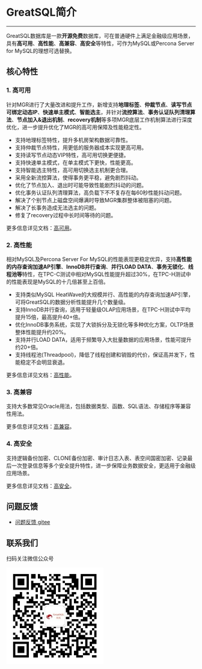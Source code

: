 # GreatSQL简介
---

GreatSQL数据库是一款**开源免费**数据库，可在普通硬件上满足金融级应用场景，具有**高可用**、**高性能**、**高兼容**、**高安全**等特性，可作为MySQL或Percona Server for MySQL的理想可选替换。

## 核心特性

### 1. 高可用

针对MGR进行了大量改进和提升工作，新增支持**地理标签**、**仲裁节点**、**读写节点可绑定动态IP**、**快速单主模式**、**智能选主**，并针对**流控算法**、**事务认证队列清理算法**、**节点加入&退出机制**、**recovery机制**等多项MGR底层工作机制算法进行深度优化，进一步提升优化了MGR的高可用保障及性能稳定性。

- 支持地理标签特性，提升多机房架构数据可靠性。
- 支持仲裁节点特性，用更低的服务器成本实现更高可用。
- 支持读写节点动态VIP特性，高可用切换更便捷。
- 支持快速单主模式，在单主模式下更快，性能更高。
- 支持智能选主特性，高可用切换选主机制更合理。
- 采用全新流控算法，使得事务更平稳，避免剧烈抖动。
- 优化了节点加入、退出时可能导致性能剧烈抖动的问题。
- 优化事务认证队列清理算法，高负载下不不复存在每60秒性能抖动问题。
- 解决了个别节点上磁盘空间爆满时导致MGR集群整体被阻塞的问题。
- 解决了长事务造成无法选主的问题。
- 修复了recovery过程中长时间等待的问题。

更多信息详见文档：[高可用](/5-enhance/5-2-ha.md)。

### 2. 高性能
相对MySQL及Percona Server For MySQL的性能表现更稳定优异，支持**高性能的内存查询加速AP引擎**、**InnoDB并行查询**、**并行LOAD DATA**、**事务无锁化**、**线程池等**特性，在TPC-C测试中相对MySQL性能提升超过30%，在TPC-H测试中的性能表现是MySQL的十几倍甚至上百倍。

- 支持类似MySQL HeatWave的大规模并行、高性能的内存查询加速AP引擎，可将GreatSQL的数据分析性能提升几个数量级。
- 支持InnoDB并行查询，适用于轻量级OLAP应用场景，在TPC-H测试中平均提升15倍，最高提升40+倍。
- 优化InnoDB事务系统，实现了大锁拆分及无锁化等多种优化方案，OLTP场景整体性能提升约20%。
- 支持并行LOAD DATA，适用于频繁导入大批量数据的应用场景，性能可提升约20+倍。
- 支持线程池(Threadpool)，降低了线程创建和销毁的代价，保证高并发下，性能稳定不会明显衰退。

更多信息详见文档：[高性能](/5-enhance/5-1-highperf.md)。

### 3. 高兼容

支持大多数常见Oracle用法，包括数据类型、函数、SQL语法、存储程序等兼容性用法。

更多信息详见文档：[高兼容](/5-enhance/5-3-easyuse.md)。

### 4. 高安全

支持逻辑备份加密、CLONE备份加密、审计日志入表、表空间国密加密、记录最后一次登录信息等多个安全提升特性，进一步保障业务数据安全，更适用于金融级应用场景。

更多信息详见文档：[高安全](/5-enhance/5-4-security.md)。


**问题反馈**
---
- [问题反馈 gitee](https://gitee.com/GreatSQL/GreatSQL-Manual/issues)


**联系我们**
---

扫码关注微信公众号

![greatsql-wx](../greatsql-wx.jpg)
